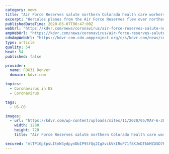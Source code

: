 ```yaml
---
category: news
title: "Air Force Reserves salute northern Colorado health care workers with C-130 flyover"
excerpt: "Hercules planes from the Air Force Reserves flew over northern Colorado hospitals Wednesday afternoon as a salute to health care workers. The planes are from the"
publishedDateTime: 2020-05-07T00:47:00Z
webUrl: "https://kdvr.com/news/coronavirus/air-force-reserves-salute-northern-colorado-health-care-workers-with-c-130-flyover/"
ampWebUrl: "https://kdvr.com/news/coronavirus/air-force-reserves-salute-northern-colorado-health-care-workers-with-c-130-flyover/amp/"
cdnAmpWebUrl: "https://kdvr-com.cdn.ampproject.org/c/s/kdvr.com/news/coronavirus/air-force-reserves-salute-northern-colorado-health-care-workers-with-c-130-flyover/amp/"
type: article
quality: 54
heat: 54
published: false

provider:
  name: FOX31 Denver
  domain: kdvr.com

topics:
  - Coronavirus in US
  - Coronavirus

tags:
  - US-CO

images:
  - url: "https://kdvr.com/wp-content/uploads/sites/11/2020/05/MAY-6-20-ASHLEY.jpg?w=1280&h=720&crop=1"
    width: 1280
    height: 720
    title: "Air Force Reserves salute northern Colorado health care workers with C-130 flyover"

secured: "mlTP1GpEpsLItmW3ydpynDbIP9SfQq2IgXvikVkIRuP71f8XJmDTkkMZG5D7PeMhJUq3o9sJP89ODuIt6WFvvEVUJ+/6yIrLSyiFAlfjGujkECzlLyjVkUVvMjN+UDLVoWgKWuESuB8NLaeWHJef6YjX63O9HrSvVhnPf7A6w/NRAeBoDwLK88zPJjigY9hjYlKLd8ej/pb4TTlMFFN44irvdiIQFJuOR1uMxIwONSqD/fmnmLNdEMDBjazSZqZX9rp8echQQhlfn3/iLE2WpdAjSKvMthUuib2PH9LUYwHHVrUO64rnHonPEDNWyyNwYzM2v4vCqYxf1LqrtPPRro35YjxPjDBXaJ8/AwP80eF3AugxXQ4h7TLJ5w99PCRUVqLF7Lq9b2zeviR0VQVjkpFWEalDk51xrddEuIv580VDu+wz2w659swFiELWMX9jaFCCA+ZfkM60/su5JyuB9cCEO/DZjKL24q8dNU2h+Rw=;NxH5MKq0LZTNiF3KQ69g8Q=="
---
```


